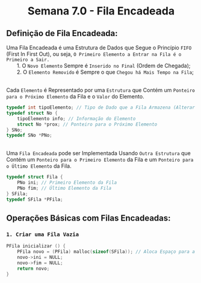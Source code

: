 <h1 align="center"> Semana 7.0 - Fila Encadeada </h1>
 
## Definição de Fila Encadeada:
Uma Fila Encadeada é uma Estrutura de Dados que Segue o Princípio `FIFO` (First In First Out), ou seja, `O Primeiro Elemento a Entrar na Fila é o Primeiro a Sair.`
<br>&emsp;&emsp;1. O `Novo Elemento` Sempre é `Inserido no Final` (Ordem de Chegada);
<br>&emsp;&emsp;2. O `Elemento Removido` é Sempre o que `Chegou há Mais Tempo na Fila`;

<br>Cada `Elemento` é Representado por uma `Estrutura` que Contém um `Ponteiro para o Próximo Elemento` da Fila e o `Valor` do Elemento.
~~~c
typedef int tipoElemento; // Tipo de Dado que a Fila Armazena (Alterar de Acordo com o Problema)
typedef struct No {
	tipoElemento info; // Informação do Elemento
	struct No *prox; // Ponteiro para o Próximo Elemento
} SNo;
typedef SNo *PNo;
~~~

<br>Uma `Fila Encadeada` pode ser Implementada Usando `Outra Estrutura` que Contém um `Ponteiro para o Primeiro Elemento` da Fila e um `Ponteiro para o Último Elemento` da Fila.
~~~c
typedef struct Fila {
	PNo ini; // Primeiro Elemento da Fila
	PNo fim; // Último Elemento da Fila
} SFila;
typedef SFila *PFila;
~~~





## Operações Básicas com Filas Encadeadas:
### `1. Criar uma Fila Vazia`
~~~c
PFila inicializar () { 
	PFila novo = (PFila) malloc(sizeof(SFila)); // Aloca Espaço para a Fila
	novo->ini = NULL; 
	novo->fim = NULL;
	return novo;
}
~~~
